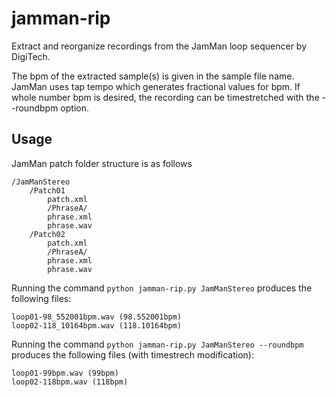 # jamman-rip

Extract and reorganize recordings from the JamMan loop sequencer by DigiTech.

The bpm of the extracted sample(s) is given in the sample file name. JamMan uses tap tempo which generates fractional values for bpm. If whole number bpm is desired, the recording can be timestretched with the --roundbpm option.


## Usage
JamMan patch folder structure is as follows

    /JamManStereo
        /Patch01
            patch.xml
            /PhraseA/
            phrase.xml
            phrase.wav
        /Patch02
            patch.xml
            /PhraseA/
            phrase.xml
            phrase.wav


Running the command `python jamman-rip.py JamManStereo` produces the following files:

    loop01-98_552001bpm.wav (98.552001bpm)
    loop02-118_10164bpm.wav (118.10164bpm)

Running the command `python jamman-rip.py JamManStereo --roundbpm` produces the following files (with timestrech modification):

    loop01-99bpm.wav (99bpm)
    loop02-118bpm.wav (118bpm)


